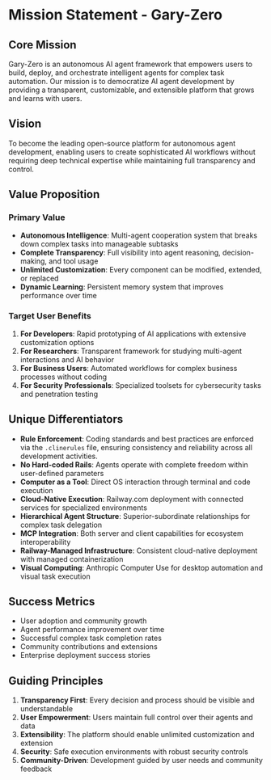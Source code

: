 # Mission Statement - Gary-Zero

## Core Mission

Gary-Zero is an autonomous AI agent framework that empowers users to build, deploy, and orchestrate intelligent agents for complex task automation. Our mission is to democratize AI agent development by providing a transparent, customizable, and extensible platform that grows and learns with users.

## Vision

To become the leading open-source platform for autonomous agent development, enabling users to create sophisticated AI workflows without requiring deep technical expertise while maintaining full transparency and control.

## Value Proposition

### Primary Value

- **Autonomous Intelligence**: Multi-agent cooperation system that breaks down complex tasks into manageable subtasks
- **Complete Transparency**: Full visibility into agent reasoning, decision-making, and tool usage
- **Unlimited Customization**: Every component can be modified, extended, or replaced
- **Dynamic Learning**: Persistent memory system that improves performance over time

### Target User Benefits

1. **For Developers**: Rapid prototyping of AI applications with extensive customization options
2. **For Researchers**: Transparent framework for studying multi-agent interactions and AI behavior
3. **For Business Users**: Automated workflows for complex business processes without coding
4. **For Security Professionals**: Specialized toolsets for cybersecurity tasks and penetration testing

## Unique Differentiators

- **Rule Enforcement**: Coding standards and best practices are enforced via the `.clinerules` file, ensuring consistency and reliability across all development activities.
- **No Hard-coded Rails**: Agents operate with complete freedom within user-defined parameters
- **Computer as a Tool**: Direct OS interaction through terminal and code execution
- **Cloud-Native Execution**: Railway.com deployment with connected services for specialized environments
- **Hierarchical Agent Structure**: Superior-subordinate relationships for complex task delegation
- **MCP Integration**: Both server and client capabilities for ecosystem interoperability
- **Railway-Managed Infrastructure**: Consistent cloud-native deployment with managed containerization
- **Visual Computing**: Anthropic Computer Use for desktop automation and visual task execution

## Success Metrics

- User adoption and community growth
- Agent performance improvement over time
- Successful complex task completion rates
- Community contributions and extensions
- Enterprise deployment success stories

## Guiding Principles

1. **Transparency First**: Every decision and process should be visible and understandable
2. **User Empowerment**: Users maintain full control over their agents and data
3. **Extensibility**: The platform should enable unlimited customization and extension
4. **Security**: Safe execution environments with robust security controls
5. **Community-Driven**: Development guided by user needs and community feedback
